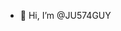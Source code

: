- 👋 Hi, I’m @JU574GUY

<!---
JU574GUY/JU574GUY is a ✨ special ✨ repository because its `README.md` (this file) appears on your GitHub profile.
You can click the Preview link to take a look at your changes.
--->
